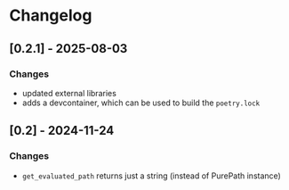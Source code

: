 # Changelog

## [0.2.1] - 2025-08-03

### Changes

- updated external libraries
- adds a devcontainer, which can be used to build the `poetry.lock`

## [0.2] - 2024-11-24

### Changes

- `get_evaluated_path` returns just a string (instead of PurePath instance)
